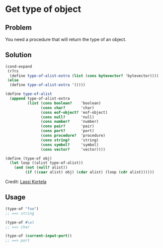 # Get type of object

## Problem

You need a procedure that will return the type of an object.

## Solution

```Scheme
(cond-expand
 (r7rs
  (define type-of-alist-extra (list (cons bytevector? 'bytevector))))
 (else
  (define type-of-alist-extra '())))

(define type-of-alist
  (append type-of-alist-extra
          (list (cons boolean?    'boolean)
                (cons char?       'char)
                (cons eof-object? 'eof-object)
                (cons null?       'null)
                (cons number?     'number)
                (cons pair?       'pair)
                (cons port?       'port)
                (cons procedure?  'procedure)
                (cons string?     'string)
                (cons symbol?     'symbol)
                (cons vector?     'vector))))

(define (type-of obj)
  (let loop ((alist type-of-alist))
    (and (not (null? alist))
         (if ((caar alist) obj) (cdar alist) (loop (cdr alist))))))
```

Credit: [Lassi Kortela](https://github.com/lassik)

## Usage

```Scheme
(type-of "foo")
;; ==> string

(type-of #\x)
;; ==> char

(type-of (current-input-port))
;; ==> port
```
